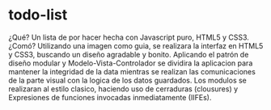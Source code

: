 # todo-list
¿Qué?
Un lista de por hacer hecha con Javascript puro, HTML5 y CSS3.
¿Comó?
Utilizando una imagen como guia, se realizara la interfaz en HTML5 y CSS3, buscando un diseño agradable y bonito.
Aplicando el patrón de diseño modular y Modelo-Vista-Controlador se dividira la aplicacion para mantener la integridad de la data mientras se realizan las comunicaciones de la parte visual con la logica de los datos guardados.
Los modulos se realizaran al estilo clasico, haciendo uso de cerraduras (clousures) y Expresiones de funciones invocadas inmediatamente (IIFEs).